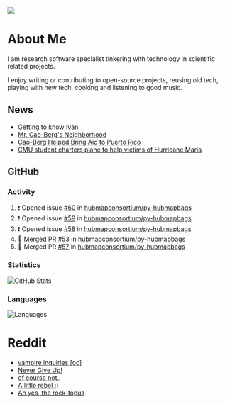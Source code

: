 ![](https://komarev.com/ghpvc/?username=icaoberg)

# About Me
I am research software specialist tinkering with technology in scientific related projects.

I enjoy writing or contributing to open-source projects, reusing old tech, playing with new tech, cooking and listening to good music.

## News
* [Getting to know Ivan](https://www.psc.edu/ivan-inside-psc-spotlight-2/)
* [Mr. Cao-Berg's Neighborhood](https://www.cmu.edu/engage/about-us/news/alumni/profile-cao-berg.html)
* [Cao-Berg Helped Bring Aid to Puerto Rico](https://www.cmu.edu/piper/news/archives/2018/february/ivan-cao-berg.html)
* [CMU student charters plane to help victims of Hurricane Maria](http://thetartan.org/2017/10/30/news/puerto-rico-aid)

## GitHub
### Activity
<!--START_SECTION:activity-->
1. ❗ Opened issue [#60](https://github.com/hubmapconsortium/py-hubmapbags/issues/60) in [hubmapconsortium/py-hubmapbags](https://github.com/hubmapconsortium/py-hubmapbags)
2. ❗ Opened issue [#59](https://github.com/hubmapconsortium/py-hubmapbags/issues/59) in [hubmapconsortium/py-hubmapbags](https://github.com/hubmapconsortium/py-hubmapbags)
3. ❗ Opened issue [#58](https://github.com/hubmapconsortium/py-hubmapbags/issues/58) in [hubmapconsortium/py-hubmapbags](https://github.com/hubmapconsortium/py-hubmapbags)
4. 🎉 Merged PR [#53](https://github.com/hubmapconsortium/py-hubmapbags/pull/53) in [hubmapconsortium/py-hubmapbags](https://github.com/hubmapconsortium/py-hubmapbags)
5. 🎉 Merged PR [#57](https://github.com/hubmapconsortium/py-hubmapbags/pull/57) in [hubmapconsortium/py-hubmapbags](https://github.com/hubmapconsortium/py-hubmapbags)
<!--END_SECTION:activity-->

### Statistics
![GitHub Stats](https://github-readme-stats.vercel.app/api?username=icaoberg&count_private=true&show_icons=true)

### Languages
![Languages](https://github-readme-stats.vercel.app/api/top-langs/?username=icaoberg&show_icons=true&langs_count=10&hide=HTML,C,CSS,M)

# Reddit
<!-- BLOG-POST-LIST:START -->
- [vampire inquiries [oc]](https://www.reddit.com/r/u_icaoberg/comments/1705gy9/vampire_inquiries_oc/)
- [Never Give Up!](https://www.reddit.com/r/u_icaoberg/comments/13mcab5/never_give_up/)
- [of course not..](https://www.reddit.com/r/u_icaoberg/comments/13mc9h5/of_course_not/)
- [A little rebel :&rpar;](https://www.reddit.com/r/u_icaoberg/comments/13mc6yc/a_little_rebel/)
- [Ah yes, the rock-topus](https://www.reddit.com/r/u_icaoberg/comments/13mc4xk/ah_yes_the_rocktopus/)
<!-- BLOG-POST-LIST:END -->
